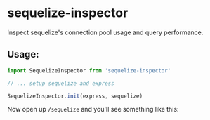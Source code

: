 # sequelize-inspector

Inspect sequelize's connection pool usage and query performance.

## Usage:

```ts
import SequelizeInspector from 'sequelize-inspector'

// ... setup sequelize and express

SequelizeInspector.init(express, sequelize)
```

Now open up `/sequelize` and you'll see something like this: